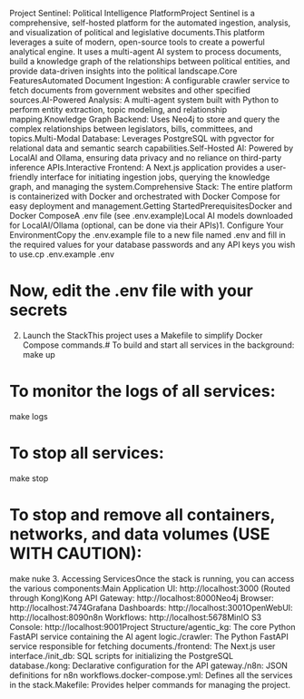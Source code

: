 Project Sentinel: Political Intelligence PlatformProject Sentinel is a comprehensive, self-hosted platform for the automated ingestion, analysis, and visualization of political and legislative documents.This platform leverages a suite of modern, open-source tools to create a powerful analytical engine. It uses a multi-agent AI system to process documents, build a knowledge graph of the relationships between political entities, and provide data-driven insights into the political landscape.Core FeaturesAutomated Document Ingestion: A configurable crawler service to fetch documents from government websites and other specified sources.AI-Powered Analysis: A multi-agent system built with Python to perform entity extraction, topic modeling, and relationship mapping.Knowledge Graph Backend: Uses Neo4j to store and query the complex relationships between legislators, bills, committees, and topics.Multi-Modal Database: Leverages PostgreSQL with pgvector for relational data and semantic search capabilities.Self-Hosted AI: Powered by LocalAI and Ollama, ensuring data privacy and no reliance on third-party inference APIs.Interactive Frontend: A Next.js application provides a user-friendly interface for initiating ingestion jobs, querying the knowledge graph, and managing the system.Comprehensive Stack: The entire platform is containerized with Docker and orchestrated with Docker Compose for easy deployment and management.Getting StartedPrerequisitesDocker and Docker ComposeA .env file (see .env.example)Local AI models downloaded for LocalAI/Ollama (optional, can be done via their APIs)1. Configure Your EnvironmentCopy the .env.example file to a new file named .env and fill in the required values for your database passwords and any API keys you wish to use.cp .env.example .env
# Now, edit the .env file with your secrets
2. Launch the StackThis project uses a Makefile to simplify Docker Compose commands.# To build and start all services in the background:
make up

# To monitor the logs of all services:
make logs

# To stop all services:
make stop

# To stop and remove all containers, networks, and data volumes (USE WITH CAUTION):
make nuke
3. Accessing ServicesOnce the stack is running, you can access the various components:Main Application UI: http://localhost:3000 (Routed through Kong)Kong API Gateway: http://localhost:8000Neo4j Browser: http://localhost:7474Grafana Dashboards: http://localhost:3001OpenWebUI: http://localhost:8090n8n Workflows: http://localhost:5678MinIO S3 Console: http://localhost:9001Project Structure/agentic_kg: The core Python FastAPI service containing the AI agent logic./crawler: The Python FastAPI service responsible for fetching documents./frontend: The Next.js user interface./init_db: SQL scripts for initializing the PostgreSQL database./kong: Declarative configuration for the API gateway./n8n: JSON definitions for n8n workflows.docker-compose.yml: Defines all the services in the stack.Makefile: Provides helper commands for managing the project.
